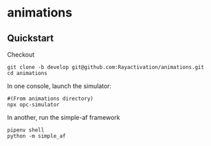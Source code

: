 # animations

## Quickstart
Checkout
```
git clone -b develop git@github.com:Rayactivation/animations.git
cd animations
```
In one console, launch the simulator:
```
#(From animations directory)
npx opc-simulator
```
In another, run the simple-af framework
```
pipenv shell
python -m simple_af
```
